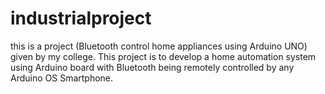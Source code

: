 # industrialproject
this is a project (Bluetooth control home appliances using Arduino UNO) given by my college. This project is to develop a home automation system using Arduino board with Bluetooth being remotely controlled by any Arduino OS Smartphone.

